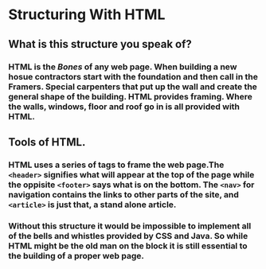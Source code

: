# Structuring With HTML 

## What is this structure you speak of?

### HTML is the *Bones* of any web page.  When building a new hosue contractors start with the foundation and then call in the **Framers**. Special carpenters that put up the wall and create the general shape of the building.  HTML provides framing.  Where the walls, windows, floor and roof go in is all provided with HTML.  


## Tools of HTML.

### HTML uses a series of tags to frame the web page.The `<header>` signifies what will appear at the top of the page while the oppisite `<footer>` says what is on the bottom.  The `<nav>` for navigation contains the links to other parts of the site, and `<article>` is just that, a stand alone article. 


### Without this structure it would be impossible to implement all of the bells and whistles provided by CSS and Java.  So while HTML might be the old man on the block it is still essential to the building of a proper web page.  
